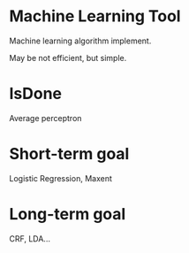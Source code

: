 # Machine Learning Tool
Machine learning algorithm implement. 

May be not efficient, but simple.
# IsDone #
Average perceptron

# Short-term goal #
Logistic Regression, Maxent

# Long-term goal #
CRF, LDA...